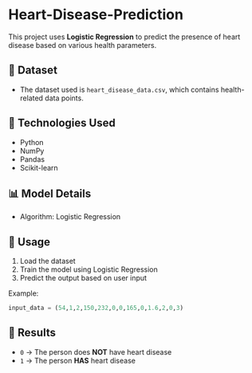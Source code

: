 # Heart-Disease-Prediction

This project uses **Logistic Regression** to predict the presence of heart disease based on various health parameters.

## 📌 **Dataset**  
- The dataset used is `heart_disease_data.csv`, which contains health-related data points.

## 🚀 **Technologies Used**  
- Python  
- NumPy  
- Pandas  
- Scikit-learn  

## 📊 **Model Details**  
- Algorithm: Logistic Regression  

## 🧪 **Usage**  
1. Load the dataset  
2. Train the model using Logistic Regression  
3. Predict the output based on user input  

Example:  
```python
input_data = (54,1,2,150,232,0,0,165,0,1.6,2,0,3)
```

## 🎯 **Results**  
- `0` → The person does **NOT** have heart disease  
- `1` → The person **HAS** heart disease  
